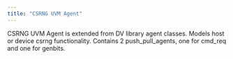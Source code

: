 ```yaml
---
title: "CSRNG UVM Agent"
---
```


CSRNG UVM Agent is extended from DV library agent classes.
Models host or device csrng functionality.
Contains 2 push_pull_agents, one for cmd_req and one for genbits.
